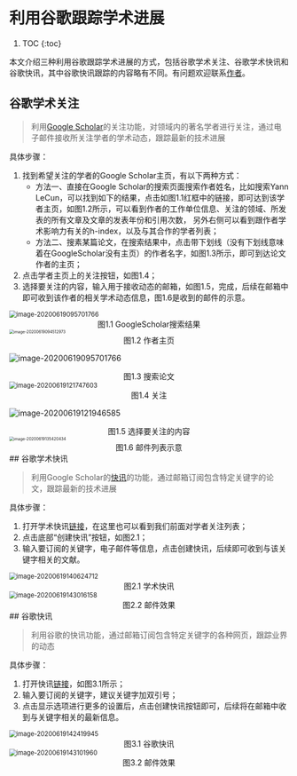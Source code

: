 # 利用谷歌跟踪学术进展
1. TOC
{:toc}

本文介绍三种利用谷歌跟踪学术进展的方式，包括谷歌学术关注、谷歌学术快讯和谷歌快讯，其中谷歌快讯跟踪的内容略有不同。有问题欢迎联系[作者](mailto:twnming@gmail.com)。

##  谷歌学术关注

   > 利用[Google Scholar](https://scholar.google.com)的关注功能，对领域内的著名学者进行关注，通过电子邮件接收所关注学者的学术动态，跟踪最新的技术进展

具体步骤：

1. 找到希望关注的学者的Google Scholar主页，有以下两种方式：
   - 方法一、直接在Google Scholar的搜索页面搜索作者姓名，比如搜索Yann LeCun，可以找到如下的结果，点击如图1.1红框中的链接，即可达到该学者主页，如图1.2所示，可以看到作者的工作单位信息、关注的领域、所发表的所有文章及文章的发表年份和引用次数， 另外右侧可以看到跟作者学术影响力有关的h-index，以及与其合作的学者列表；
   - 方法二、搜素某篇论文，在搜索结果中，点击带下划线（没有下划线意味着在GoogleScholar没有主页）的作者名字，如图1.3所示，即可到达论文作者的主页；
2. 点击学者主页上的关注按钮，如图1.4；
3. 选择要关注的内容，输入用于接收动态的邮箱，如图1.5，完成，后续在邮箱中即可收到该作者的相关学术动态信息，图1.6是收到的邮件的示意。

<img src="/images/image-20200619093600389.png" alt="image-20200619095701766" style="zoom:80%;" />

<center>图1.1 GoogleScholar搜索结果</center>
<img src="/images/image-20200619094512973.png" alt="image-20200619094512973" style="zoom:50%;" />

<center>图1.2 作者主页</center>

![image-20200619095701766](/images/image-20200619095701766.png)

<center>图1.3 搜索论文</center>

<img src="/images/image-20200619121747603.png" alt="image-20200619121747603" style="zoom: 80%;" />

<center>图1.4 关注</center>

![image-20200619121946585](/images/image-20200619121946585.png)

<center>图1.5 选择要关注的内容</center>

<img src="/images/image-20200619135420434.png" alt="image-20200619135420434" style="zoom: 50%;" />

<center>图1.6 邮件列表示意</center>
## 谷歌学术快讯

> 利用Google Scholar的[快讯](https://scholar.google.com/scholar_alerts?view_op=list_alerts&hl=zh-CN)的功能，通过邮箱订阅包含特定关键字的论文，跟踪最新的技术进展

具体步骤：

1. 打开学术快讯[链接](https://scholar.google.com/scholar_alerts?view_op=list_alerts&hl=zh-CN)，在这里也可以看到我们前面对学者关注列表；
2. 点击底部“创建快讯”按钮，如图2.1；
3. 输入要订阅的关键字，电子邮件等信息，点击创建快讯，后续即可收到与该关键字相关的文献。

<img src="/images/image-20200619140624712.png" alt="image-20200619140624712" style="zoom:80%;" />

<center>图2.1 学术快讯</center>
<img src="/images/image-20200619143016158.png" alt="image-20200619143016158" style="zoom:80%;" />

<center>图2.2 邮件效果</center>
## 谷歌快讯

> 利用谷歌的快讯功能，通过邮箱订阅包含特定关键字的各种网页，跟踪业界的动态

具体步骤：

1. 打开快讯[链接](https://scholar.google.com/scholar_alerts?view_op=list_alerts&hl=zh-CN)，如图3.1所示；
2. 输入要订阅的关键字，建议关键字加双引号；
3. 点击显示选项进行更多的设置后，点击创建快讯按钮即可，后续将在邮箱中收到与关键字相关的最新信息。

<img src="/images/image-20200619142419945.png" alt="image-20200619142419945" style="zoom:80%;" />

<center>图3.1 谷歌快讯</center>
<img src="/images/image-20200619143101960.png" alt="image-20200619143101960" style="zoom:80%;" />

<center>图3.2 邮件效果</center>
